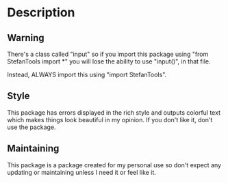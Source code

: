 
# Description

## Warning

There's a class called "input" so if you import this package using "from StefanTools import *" you will lose the ability to use "input()", in that file.

Instead, ALWAYS import this using "import StefanTools".

## Style

This package has errors displayed in the rich style and outputs colorful text which makes things look beautiful in my opinion. If you don't like it, don't use the package.

## Maintaining

This package is a package created for my personal use so don't expect any updating or maintaining unless I need it or feel like it.
